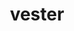 ---
title: vester
meaning: your (pl.)
ch: [twentyonetwo]
pos: extotadjective
femstem: vestr
femend: a
neutstem: vestr
neutend: um
---